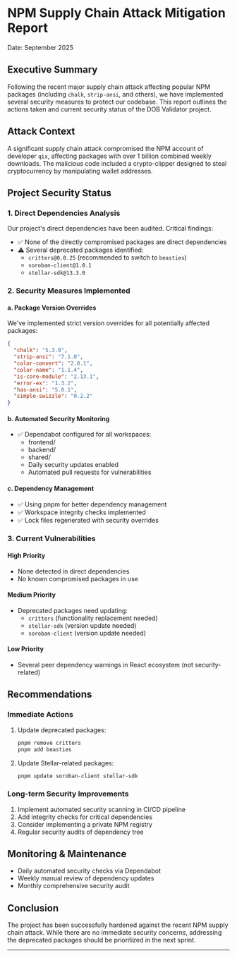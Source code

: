 # NPM Supply Chain Attack Mitigation Report

Date: September 2025

## Executive Summary

Following the recent major supply chain attack affecting popular NPM packages (including `chalk`, `strip-ansi`, and others), we have implemented several security measures to protect our codebase. This report outlines the actions taken and current security status of the DOB Validator project.

## Attack Context

A significant supply chain attack compromised the NPM account of developer `qix`, affecting packages with over 1 billion combined weekly downloads. The malicious code included a crypto-clipper designed to steal cryptocurrency by manipulating wallet addresses.

## Project Security Status

### 1. Direct Dependencies Analysis

Our project's direct dependencies have been audited. Critical findings:

- ✅ None of the directly compromised packages are direct dependencies
- ⚠️ Several deprecated packages identified:
  - `critters@0.0.25` (recommended to switch to `beasties`)
  - `soroban-client@1.0.1`
  - `stellar-sdk@13.3.0`

### 2. Security Measures Implemented

#### a. Package Version Overrides

We've implemented strict version overrides for all potentially affected packages:

```json
{
  "chalk": "5.3.0",
  "strip-ansi": "7.1.0",
  "color-convert": "2.0.1",
  "color-name": "1.1.4",
  "is-core-module": "2.13.1",
  "error-ex": "1.3.2",
  "has-ansi": "5.0.1",
  "simple-swizzle": "0.2.2"
}
```

#### b. Automated Security Monitoring

- ✅ Dependabot configured for all workspaces:
  - frontend/
  - backend/
  - shared/
  - Daily security updates enabled
  - Automated pull requests for vulnerabilities

#### c. Dependency Management

- ✅ Using pnpm for better dependency management
- ✅ Workspace integrity checks implemented
- ✅ Lock files regenerated with security overrides

### 3. Current Vulnerabilities

#### High Priority

- None detected in direct dependencies
- No known compromised packages in use

#### Medium Priority

- Deprecated packages need updating:
  - `critters` (functionality replacement needed)
  - `stellar-sdk` (version update needed)
  - `soroban-client` (version update needed)

#### Low Priority

- Several peer dependency warnings in React ecosystem (not security-related)

## Recommendations

### Immediate Actions

1. Update deprecated packages:

   ```bash
   pnpm remove critters
   pnpm add beasties
   ```

2. Update Stellar-related packages:
   ```bash
   pnpm update soroban-client stellar-sdk
   ```

### Long-term Security Improvements

1. Implement automated security scanning in CI/CD pipeline
2. Add integrity checks for critical dependencies
3. Consider implementing a private NPM registry
4. Regular security audits of dependency tree

## Monitoring & Maintenance

- Daily automated security checks via Dependabot
- Weekly manual review of dependency updates
- Monthly comprehensive security audit

## Conclusion

The project has been successfully hardened against the recent NPM supply chain attack. While there are no immediate security concerns, addressing the deprecated packages should be prioritized in the next sprint.

---
